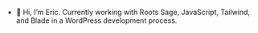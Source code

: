 - 👋 Hi, I’m Eric. Currently working with Roots Sage, JavaScript, Tailwind, and Blade in a WordPress development process.
